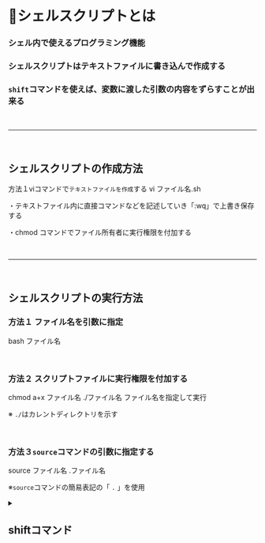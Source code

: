 # 📜シェルスクリプトとは
### シェル内で使えるプログラミング機能
### シェルスクリプトはテキストファイルに書き込んで作成する
### `shift`コマンドを使えば、変数に渡した引数の内容をずらすことが出来る

<br>

-----------------------------------

<br>

## シェルスクリプトの作成方法

方法１viコマンドで`テキストファイルを作成`する
vi ファイル名.sh

・テキストファイル内に直接コマンドなどを記述していき「:wq」で上書き保存する

・chmod コマンドでファイル所有者に実行権限を付加する



<br>

---------------------

<br>



## シェルスクリプトの実行方法


### 方法１ ファイル名を引数に指定 
bash ファイル名 

<br>

### 方法２ スクリプトファイルに実行権限を付加する
chmod a+x ファイル名 
./ファイル名 ファイル名を指定して実行

※ `./`はカレントディレクトリを示す

<br>

### 方法３`source`コマンドの引数に指定する
source ファイル名
.ファイル名

※`source`コマンドの簡易表記の「 `.` 」を使用





<details>
<summary>

## shiftコマンド

<br>

</summary>

### shiftコマンドとは

・変数に渡した引数の内容をずらす <br>
・$4に格納されていた内容が$3に、$2に格納されていた内容が$1にずれる <br>
・シェルスクリプト内に記述し、それ以降の内容に適用される <br>

<br>

--------------------

<br>

- $# は引数の数
- $1 は現在の引数
- shift によって次の引数が $1 になる

🔁 shift を使ったループ処理の流れ
| ステップ | $1 | $2 | $3 | $# | 
|--------|-----|----|------|---|
| 初期 | apple | banana | cherry | 3 | 
| shift | banana | cherry | — | 2 | 
| shift | cherry | — | — | 1 | 
| shift | — | — | — | 0 | 

</details>
